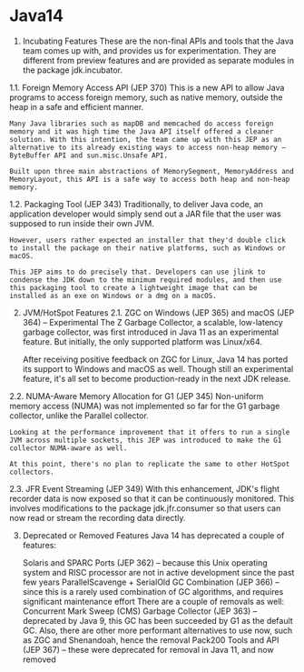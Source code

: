 # Java14

1. Incubating Features
	These are the non-final APIs and tools that the Java team comes up with, and provides us for experimentation. They are different from preview features and are provided as separate modules in the package jdk.incubator.

1.1. Foreign Memory Access API (JEP 370)
	This is a new API to allow Java programs to access foreign memory, such as native memory, outside the heap in a safe and efficient manner.
	
	Many Java libraries such as mapDB and memcached do access foreign memory and it was high time the Java API itself offered a cleaner solution. With this intention, the team came up with this JEP as an alternative to its already existing ways to access non-heap memory – ByteBuffer API and sun.misc.Unsafe API.
	
	Built upon three main abstractions of MemorySegment, MemoryAddress and MemoryLayout, this API is a safe way to access both heap and non-heap memory.

1.2. Packaging Tool (JEP 343)
	Traditionally, to deliver Java code, an application developer would simply send out a JAR file that the user was supposed to run inside their own JVM.
	
	However, users rather expected an installer that they'd double click to install the package on their native platforms, such as Windows or macOS.
	
	This JEP aims to do precisely that. Developers can use jlink to condense the JDK down to the minimum required modules, and then use this packaging tool to create a lightweight image that can be installed as an exe on Windows or a dmg on a macOS.


2. JVM/HotSpot Features
2.1. ZGC on Windows (JEP 365) and macOS (JEP 364) – Experimental
	The Z Garbage Collector, a scalable, low-latency garbage collector, was first introduced in Java 11 as an experimental feature. But initially, the only supported platform was Linux/x64.
	
	After receiving positive feedback on ZGC for Linux, Java 14 has ported its support to Windows and macOS as well. Though still an experimental feature, it's all set to become production-ready in the next JDK release.

2.2. NUMA-Aware Memory Allocation for G1 (JEP 345)
	Non-uniform memory access (NUMA) was not implemented so far for the G1 garbage collector, unlike the Parallel collector.
	
	Looking at the performance improvement that it offers to run a single JVM across multiple sockets, this JEP was introduced to make the G1 collector NUMA-aware as well.
	
	At this point, there's no plan to replicate the same to other HotSpot collectors.

2.3. JFR Event Streaming (JEP 349)
	With this enhancement, JDK's flight recorder data is now exposed so that it can be continuously monitored. This involves modifications to the package jdk.jfr.consumer so that users can now read or stream the recording data directly.

3. Deprecated or Removed Features
	Java 14 has deprecated a couple of features:
	
	Solaris and SPARC Ports (JEP 362) – because this Unix operating system and RISC processor are not in active development since the past few years
	ParallelScavenge + SerialOld GC Combination (JEP 366) – since this is a rarely used combination of GC algorithms, and requires significant maintenance effort
	There are a couple of removals as well:
		Concurrent Mark Sweep (CMS) Garbage Collector (JEP 363) – deprecated by Java 9, this GC has been succeeded by G1 as the default GC. Also, there are other more performant alternatives to use now, such as ZGC and Shenandoah, hence the removal
		Pack200 Tools and API (JEP 367) – these were deprecated for removal in Java 11, and now removed
